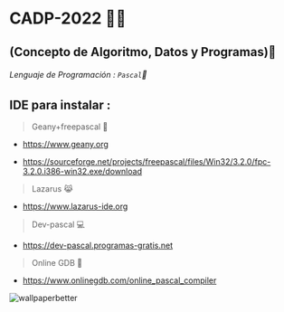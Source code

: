 # CADP-2022 👩‍💻

## (Concepto de Algoritmo, Datos y Programas):memo:

###### Lenguaje de Programación : `` Pascal ``🚀

## IDE para instalar :

 > Geany+freepascal 🧞

- https://www.geany.org

- https://sourceforge.net/projects/freepascal/files/Win32/3.2.0/fpc-3.2.0.i386-win32.exe/download                  

 > Lazarus 😹  

- https://www.lazarus-ide.org

 > Dev-pascal 💻

- https://dev-pascal.programas-gratis.net

 > Online GDB 🍱

- https://www.onlinegdb.com/online_pascal_compiler

![wallpaperbetter](https://user-images.githubusercontent.com/92184167/164947811-c8454648-5c1b-478d-a718-37bc76714bc8.jpg)
